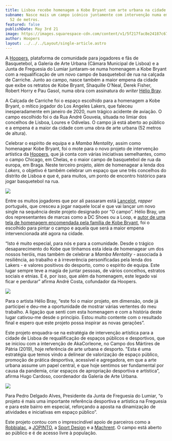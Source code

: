 ```yaml
---
title: Lisboa recebe homenagem a Kobe Bryant com arte urbana na cidade
subname: Nasce mais um campo icónico juntamente com intervenção numa empena de
  52 de metros.
featured: false
publishDate: May 3rd 21
image: https://images.squarespace-cdn.com/content/v1/5f217fac8e24187c674282cd/1620031150101-04703VR2ORZTEDF8M6Z9/Hoopers_Malagueta_2.jpg?format=1500w
author: Hoopers
layout: ../../../Layout/single-article.astro
---
```

<!--StartFragment-->

A [Hoopers](https://www.hoopers.club/), plataforma de comunidade para jogadores e fãs de Basquetebol, a Galeria de Arte Urbana (Câmara Municipal de Lisboa) e a Junta de Freguesia do Lumiar juntaram-se numa homenagem a Kobe Bryant com a requalificação de um novo campo de basquetebol de rua na calçada de Carriche. Junto ao campo, nasce também a maior empena da cidade que exibe os retratos de Kobe Bryant, Shaquille O’Neal, Derek Fisher, Robert Horry e Pau Gasol, numa obra com assinatura do *writer* [Hélio Bray](https://www.instagram.com/heliobray/?hl=pt).

A Calçada de Carriche foi o espaço escolhido para a homenagem a Kobe Bryant, o mítico jogador do Los Angeles Lakers, que faleceu inesperadamente em janeiro de 2020, num trágico acidente de aviação. O campo escolhido foi o da Rua André Gouveia, situada no limiar dos concelhos de Lisboa, Loures e Odivelas. O campo já está aberto ao público e a empena é a maior da cidade com uma obra de arte urbana (52 metros de altura).

Celebrar o espírito de equipa e a *Mamba Mentality*, assim como homenagear Kobe Bryant, foi o mote para o novo projeto de intervenção artística da [Hoopers](https://www.hoopers.club/), que já conta com várias iniciativas semelhantes, como o campo Chicago, em Chelas, e o maior campo de basquetebol de rua da europa, em Braga. Neste terceiro projeto, além de homenagear a lenda dos *Lakers*, o objetivo é também celebrar um espaço que une três concelhos do distrito de Lisboa e que é, para muitos, um ponto de encontro histórico para jogar basquetebol na rua.

<!--EndFragment-->

![](https://images.squarespace-cdn.com/content/v1/5f217fac8e24187c674282cd/1620031150101-04703VR2ORZTEDF8M6Z9/Hoopers_Malagueta_2.jpg?format=1500w)

<!--StartFragment-->

Entre os muitos jogadores que por ali passaram está [Lancelot](https://www.instagram.com/lancel0t_odc/), *rapper* português, que cresceu a jogar naquele local e que vai lançar um novo single na sequência deste projeto designado por “O campo”. Hélio Bray, um dos representantes de marcas como a DC Shoes ou a Loop, e [autor de uma tela de homenagem encomendada pela família de Kobe Bryant](https://www.instagram.com/p/CBDvKo6HPYf/), foi o escolhido para pintar o campo e aquela que será a maior empena intervencionada até agora na cidade.

“Isto é muito especial, para nós e para a comunidade. Desde o trágico desaparecimento do Kobe que tínhamos esta ideia de homenagear um dos nossos heróis, mas também de celebrar a *Mamba Mentality* - associada à resiliência, ao trabalho e à irreverência personificadas pela lenda dos Lakers - e valores positivos do desporto, como o espírito de equipa. Este lugar sempre teve a magia de juntar pessoas, de vários concelhos, estratos sociais e etnias. E é, por isso, que além da homenagem, este legado vai ficar e perdurar” afirma André Costa, cofundador da Hoopers.

<!--EndFragment-->

![](https://images.squarespace-cdn.com/content/v1/5f217fac8e24187c674282cd/1620031259817-MKZI94ZLVIYXUZQTTZKE/Hoopers_Malagueta_1.jpg?format=1500w)

<!--StartFragment-->

Para o artista Hélio Bray, “este foi o maior projeto, em dimensão, onde já participei e deu-me a oportunidade de mostrar várias vertentes do meu trabalho. A ligação que senti com esta homenagem e com a história deste lugar cativou-me desde o princípio. Estou muito contente com o resultado final e espero que este projeto possa inspirar as novas gerações”.

Este projeto enquadra-se na estratégia de intervenção artística para a cidade de Lisboa de requalificação de espaços públicos e desportivos, que se iniciou com a intervenção de AkaCorleone, no Campo dos Mártires de Pátria (2019), hoje referência de arte urbana e desporto. "Esta é uma estratégia que temos vindo a delinear de valorização de espaço público, promoção de prática desportiva, acessível e agregadora, em que a arte urbana assume um papel central, e que hoje sentimos ser fundamental por causa da pandemia, criar espaços de apropriação desportiva e artística”, afirma Hugo Cardoso, coordenador da Galeria de Arte Urbana.

<!--EndFragment-->

![](https://images.squarespace-cdn.com/content/v1/5f217fac8e24187c674282cd/1620031319211-J37NX8VPPZTALVNUODDP/Hoopers_Malagueta_3.jpg?format=1500w)

<!--StartFragment-->

Para Pedro Delgado Alves, Presidente da Junta de Freguesia do Lumiar, “o projeto é mais uma importante referência desportiva e artística na Freguesia e para este bairro em especial, reforçando a aposta na dinamização de atividades e iniciativas em espaço público”.

Este projeto contou com o imprescindível apoio de parceiros como a [Robbialac](https://tintasrobbialac.pt/), a [JOPINTO](https://www.facebook.com/tintasjopinto/), a [Sport Design](http://www.sport-design.pt/) e a [Machrent](https://machrent.pt/Portal/). O campo está aberto ao público e é de acesso livre à população.

<!--EndFragment-->